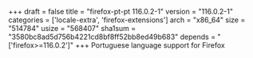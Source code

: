 +++
draft = false
title = "firefox-pt-pt 116.0.2-1"
version = "116.0.2-1"
categories = ['locale-extra', 'firefox-extensions']
arch = "x86_64"
size = "514784"
usize = "568407"
sha1sum = "3580bc8ad5d756b4221cd8bf8ff52bb8ed49b683"
depends = "['firefox>=116.0.2']"
+++
Portuguese language support for Firefox